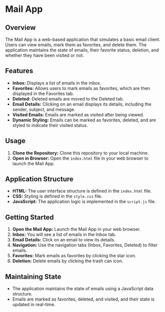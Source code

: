 # Mail App

## Overview

The Mail App is a web-based application that simulates a basic email client. Users can view emails, mark them as favorites, and delete them. The application maintains the state of emails, their favorite status, deletion, and whether they have been visited or not.

## Features

- **Inbox:** Displays a list of emails in the inbox.
- **Favorites:** Allows users to mark emails as favorites, which are then displayed in the Favorites tab.
- **Deleted:** Deleted emails are moved to the Deleted tab.
- **Email Details:** Clicking on an email displays its details, including the sender, subject, and message.
- **Visited Emails:** Emails are marked as visited after being viewed.
- **Dynamic Styling:** Emails can be marked as favorites, deleted, and are styled to indicate their visited status.

## Usage

1. **Clone the Repository:** Clone this repository to your local machine.
2. **Open in Browser:** Open the `index.html` file in your web browser to launch the Mail App.

## Application Structure

- **HTML:** The user interface structure is defined in the `index.html` file.
- **CSS:** Styling is defined in the `style.css` file.
- **JavaScript:** The application logic is implemented in the `script.js` file.

## Getting Started

1. **Open the Mail App:** Launch the Mail App in your web browser.
2. **Inbox:** You will see a list of emails in the Inbox tab.
3. **Email Details:** Click on an email to view its details.
4. **Navigation:** Use the navigation tabs (Inbox, Favorites, Deleted) to filter emails.
5. **Favorites:** Mark emails as favorites by clicking the star icon.
6. **Deletion:** Delete emails by clicking the trash can icon.

## Maintaining State

- The application maintains the state of emails using a JavaScript data structure.
- Emails are marked as favorites, deleted, and visited, and their state is updated in real-time.
